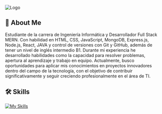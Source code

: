 ![Logo](https://www.synergisticit.com/wp-content/uploads/2021/10/Jacksonville-Banner-mern-stack-training.jpg)

## 🚀 About Me
Estudiante de la carrera de Ingeniería Informática y Desarrollador Full Stack MERN. Con habilidad en HTML, CSS, JavaScript, MongoDB, Express.js, Node.js, React, JAVA y control de versiones con Git y GitHub, además de tener un nivel de inglés intermedio B1. Durante mi experiencia he desarrollado habilidades como la capacidad para resolver problemas, apertura al aprendizaje y trabajo en equipo. Actualmente, busco oportunidades para aplicar mis conocimientos en proyectos innovadores dentro del campo de la tecnología, con el objetivo de contribuir significativamente y seguir creciendo profesionalmente en el área de TI.

## 🛠 Skills
[![My Skills](https://skillicons.dev/icons?i=html,css,js,mongodb,express,react,nodejs,java,git,postman,vscode,matlab)](https://skillicons.dev)
